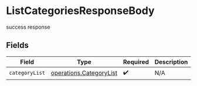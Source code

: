 # ListCategoriesResponseBody

success response


## Fields

| Field                                                                     | Type                                                                      | Required                                                                  | Description                                                               |
| ------------------------------------------------------------------------- | ------------------------------------------------------------------------- | ------------------------------------------------------------------------- | ------------------------------------------------------------------------- |
| `categoryList`                                                            | [operations.CategoryList](../../../sdk/models/operations/categorylist.md) | :heavy_check_mark:                                                        | N/A                                                                       |